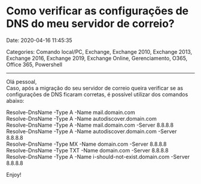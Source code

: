 # Como verificar as configurações de DNS do meu servidor de correio?

Date: 2020-04-16 11:45:35

Categories: Comando local/PC, Exchange, Exchange 2010, Exchange 2013, Exchange 2016, Exchange 2019, Exchange Online, Gerenciamento, O365, Office 365, Powershell

---

<p>Olá pessoal,<br />
Caso, após a migração do seu servidor de correio queira verificar se as configurações de DNS ficaram corretas, é possível utilizar dos comandos abaixo:</p>
<p>Resolve-DnsName -Type A -Name mail.domain.com<br />
Resolve-DnsName -Type A -Name autodiscover.domain.com<br />
Resolve-DnsName -Type A -Name mail.domain.com -Server 8.8.8.8<br />
Resolve-DnsName -Type A -Name autodiscover.domain.com -Server 8.8.8.8<br />
Resolve-DnsName -Type MX -Name domain.com -Server 8.8.8.8<br />
Resolve-DnsName -Type TXT -Name domain.com -Server 8.8.8.8<br />
Resolve-DnsName -Type A -Name i-should-not-exist.domain.com -Server 8.8.8.8</p>
<p>Enjoy!</p>
